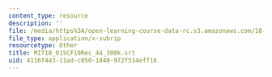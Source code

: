 ```yaml
---
content_type: resource
description: ''
file: /media/https%3A/open-learning-course-data-rc.s3.amazonaws.com/18-01sc-single-variable-calculus-fall-2010/4116f44311adc0501840972f514eff16_MIT18_01SCF10Rec_44_300k.srt
file_type: application/x-subrip
resourcetype: Other
title: MIT18_01SCF10Rec_44_300k.srt
uid: 4116f443-11ad-c050-1840-972f514eff16
---
```


